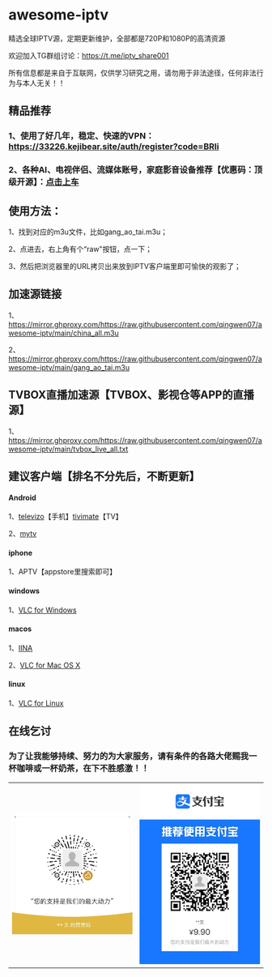 # awesome-iptv
精选全球IPTV源，定期更新维护，全部都是720P和1080P的高清资源

欢迎加入TG群组讨论：https://t.me/iptv_share001

所有信息都是来自于互联网，仅供学习研究之用，请勿用于非法途径，任何非法行为与本人无关！！


## 精品推荐

### 1、使用了好几年，稳定、快速的VPN：https://33226.kejibear.site/auth/register?code=BRli

### 2、各种AI、电视伴侣、流媒体账号，家庭影音设备推荐【优惠码：顶级开源】：[点击上车](https://nf.video/xpga4x)

## 使用方法：
1、找到对应的m3u文件，比如gang_ao_tai.m3u；

2、点进去，右上角有个“raw"按钮，点一下；

3、然后把浏览器里的URL拷贝出来放到IPTV客户端里即可愉快的观影了；

## 加速源链接
1、https://mirror.ghproxy.com/https://raw.githubusercontent.com/qingwen07/awesome-iptv/main/china_all.m3u

2、https://mirror.ghproxy.com/https://raw.githubusercontent.com/qingwen07/awesome-iptv/main/gang_ao_tai.m3u

## TVBOX直播加速源【TVBOX、影视仓等APP的直播源】
1、https://mirror.ghproxy.com/https://raw.githubusercontent.com/qingwen07/awesome-iptv/main/tvbox_live_all.txt

## 建议客户端【排名不分先后，不断更新】

#### Android
1、[televizo](https://play.google.com/store/apps/details?id=com.ottplay.ottplay&hl=zh)【手机】[tivimate](https://play.google.com/store/apps/details?id=ar.tvplayer.tv&hl=en)【TV】

2、[mytv](https://github.com/yaoxieyoulei/mytv-android)

#### iphone

1、APTV【appstore里搜索即可】

#### windows

1、[VLC for Windows](https://www.videolan.org/vlc/download-windows.html)

#### macos

1、[IINA](https://iina.io/)

2、[VLC for Mac OS X](https://www.videolan.org/vlc/download-macosx.html)

#### linux

1、[VLC for Linux](https://www.videolan.org/vlc/#download)

## 在线乞讨

### 为了让我能够持续、努力的为大家服务，请有条件的各路大佬赐我一杯咖啡或一杯奶茶，在下不胜感激！！

|||
|--|--|
|![](./微信.png)|![](./支付宝.jpeg)|
